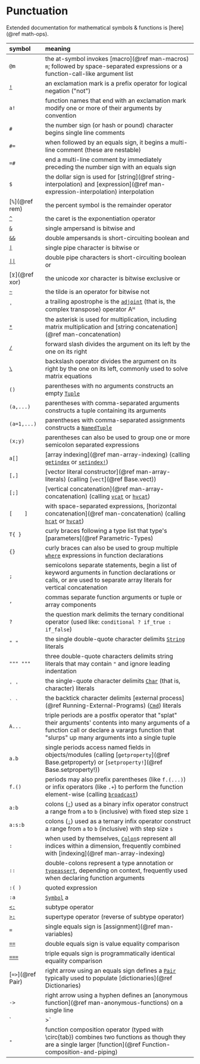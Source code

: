 # Punctuation

Extended documentation for mathematical symbols & functions is [here](@ref math-ops).

| symbol      | meaning                                                                                                                                         |
|:----------- |:----------------------------------------------------------------------------------------------------------------------------------------------- |
| `@m`        | the at-symbol invokes [macro](@ref man-macros) `m`; followed by space-separated expressions or a function-call-like argument list |
| [`!`](@ref) | an exclamation mark is a prefix operator for logical negation ("not")                       |
| `a!`        | function names that end with an exclamation mark modify one or more of their arguments by convention |
| `#`         | the number sign (or hash or pound) character begins single line comments                    |
| `#=`        | when followed by an equals sign, it begins a multi-line comment (these are nestable)          |
| `=#`        | end a multi-line comment by immediately preceding the number sign with an equals sign       |
| `$`         | the dollar sign is used for [string](@ref string-interpolation) and [expression](@ref man-expression-interpolation) interpolation |
| [`%`](@ref rem) | the percent symbol is the remainder operator                                            |
| [`^`](@ref) | the caret is the exponentiation operator                                                  |
| [`&`](@ref) | single ampersand is bitwise and                                                             |
| [`&&`](@ref)| double ampersands is short-circuiting boolean and                                           |
| [`\|`](@ref)| single pipe character is bitwise or                                                         |
| [`\|\|`](@ref) | double pipe characters is short-circuiting boolean or                                    |
| [`⊻`](@ref xor) | the unicode xor character is bitwise exclusive or                                       |
| [`~`](@ref) | the tilde is an operator for bitwise not                                                    |
| `'`         | a trailing apostrophe is the [`adjoint`](@ref) (that is, the complex transpose) operator Aᴴ |
| [`*`](@ref) | the asterisk is used for multiplication, including matrix multiplication and [string concatenation](@ref man-concatenation) |
| [`/`](@ref) | forward slash divides the argument on its left by the one on its right                      |
| [`\`](@ref) | backslash operator divides the argument on its right by the one on its left, commonly used to solve matrix equations |
| `()`        | parentheses with no arguments constructs an empty [`Tuple`](@ref)                           |
| `(a,...)`   | parentheses with comma-separated arguments constructs a tuple containing its arguments      |
| `(a=1,...)` | parentheses with comma-separated assignments constructs a [`NamedTuple`](@ref)              |
| `(x;y)`     | parentheses can also be used to group one or more semicolon separated expressions           |
| `a[]`       | [array indexing](@ref man-array-indexing) (calling [`getindex`](@ref) or [`setindex!`](@ref)) |
| `[,]`       | [vector literal constructor](@ref man-array-literals) (calling [`vect`](@ref Base.vect))    |
| `[;]`       | [vertical concatenation](@ref man-array-concatenation) (calling [`vcat`](@ref) or [`hvcat`](@ref)) |
| `[    ]`    | with space-separated expressions, [horizontal concatenation](@ref man-concatenation) (calling [`hcat`](@ref) or [`hvcat`](@ref)) |
| `T{ }`      | curly braces following a type list that type's [parameters](@ref Parametric-Types)      |
| `{}`        | curly braces can also be used to group multiple [`where`](@ref) expressions in function declarations |
| `;`         | semicolons separate statements, begin a list of keyword arguments in function declarations or calls, or are used to separate array literals for vertical concatenation |
| `,`         | commas separate function arguments or tuple or array components                             |
| `?`         | the question mark delimits the ternary conditional operator (used like: `conditional ? if_true : if_false`) |
| `" "`       | the single double-quote character delimits [`String`](@ref) literals                        |
| `""" """`   | three double-quote characters delimits string literals that may contain `"` and ignore leading indentation |
| `' '`       | the single-quote character delimits [`Char`](@ref) (that is, character) literals            |
| ``` ` ` ``` | the backtick character delimits [external process](@ref Running-External-Programs) ([`Cmd`](@ref)) literals |
| `A...`      | triple periods are a postfix operator that "splat" their arguments' contents into many arguments of a function call or declare a varargs function that "slurps" up many arguments into a single tuple |
| `a.b`       | single periods access named fields in objects/modules (calling [`getproperty`](@ref Base.getproperty) or [`setproperty!`](@ref Base.setproperty!)) |
| `f.()`      | periods may also prefix parentheses (like `f.(...)`) or infix operators (like `.+`) to perform the function element-wise (calling [`broadcast`](@ref)) |
| `a:b`       | colons ([`:`](@ref)) used as a binary infix operator construct a range from `a` to `b` (inclusive) with fixed step size `1` |
| `a:s:b`     | colons ([`:`](@ref)) used as a ternary infix operator construct a range from `a` to `b` (inclusive) with step size `s` |
| `:`         | when used by themselves, [`Colon`](@ref)s represent all indices within a dimension, frequently combined with [indexing](@ref man-array-indexing) |
| `::`        | double-colons represent a type annotation or [`typeassert`](@ref), depending on context, frequently used when declaring function arguments |
| `:( )`      | quoted expression                                                                           |
| `:a`        | [`Symbol`](@ref) a                                                                          |
| [`<:`](@ref)| subtype operator                                                                            |
| [`>:`](@ref)| supertype operator (reverse of subtype operator)                                            |
| `=`         | single equals sign is [assignment](@ref man-variables)                                      |
| [`==`](@ref)| double equals sign is value equality comparison                                             |
| [`===`](@ref) | triple equals sign is programmatically identical equality comparison                      |
| [`=>`](@ref Pair) | right arrow using an equals sign defines a [`Pair`](@ref) typically used to populate [dictionaries](@ref Dictionaries) |
| `->` | right arrow using a hyphen defines an [anonymous function](@ref man-anonymous-functions) on a single line         |
| `|>` | pipe operator passes output from the left argument to input of the right argument, usually a [function](@ref Function-composition-and-piping) |
| `∘` | function composition operator (typed with \circ{tab}) combines two functions as though they are a single larger [function](@ref Function-composition-and-piping) |
